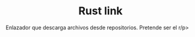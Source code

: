 <h1 align="center">Rust link</h1>
<p>Enlazador que descarga archivos desde repositorios. Pretende ser el r/p>
